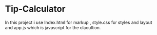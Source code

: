 # Tip-Calculator


In this project i use Index.html for markup , style.css for styles and layout and app.js which is javascript for the clacultion.
